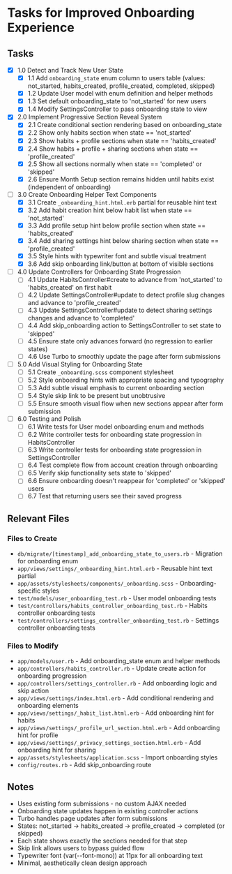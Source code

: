 # Tasks for Improved Onboarding Experience

## Tasks

- [x] 1.0 Detect and Track New User State
  - [x] 1.1 Add `onboarding_state` enum column to users table (values: not_started, habits_created, profile_created, completed, skipped)
  - [x] 1.2 Update User model with enum definition and helper methods
  - [x] 1.3 Set default onboarding_state to 'not_started' for new users
  - [x] 1.4 Modify SettingsController to pass onboarding state to view
  
- [x] 2.0 Implement Progressive Section Reveal System
  - [x] 2.1 Create conditional section rendering based on onboarding_state
  - [x] 2.2 Show only habits section when state == 'not_started'
  - [x] 2.3 Show habits + profile sections when state == 'habits_created'
  - [x] 2.4 Show habits + profile + sharing sections when state == 'profile_created'
  - [x] 2.5 Show all sections normally when state == 'completed' or 'skipped'
  - [x] 2.6 Ensure Month Setup section remains hidden until habits exist (independent of onboarding)
  
- [ ] 3.0 Create Onboarding Helper Text Components
  - [x] 3.1 Create `_onboarding_hint.html.erb` partial for reusable hint text
  - [x] 3.2 Add habit creation hint below habit list when state == 'not_started'
  - [x] 3.3 Add profile setup hint below profile section when state == 'habits_created'
  - [x] 3.4 Add sharing settings hint below sharing section when state == 'profile_created'
  - [x] 3.5 Style hints with typewriter font and subtle visual treatment
  - [x] 3.6 Add skip onboarding link/button at bottom of visible sections
  
- [ ] 4.0 Update Controllers for Onboarding State Progression
  - [ ] 4.1 Update HabitsController#create to advance from 'not_started' to 'habits_created' on first habit
  - [ ] 4.2 Update SettingsController#update to detect profile slug changes and advance to 'profile_created'
  - [ ] 4.3 Update SettingsController#update to detect sharing settings changes and advance to 'completed'
  - [ ] 4.4 Add skip_onboarding action to SettingsController to set state to 'skipped'
  - [ ] 4.5 Ensure state only advances forward (no regression to earlier states)
  - [ ] 4.6 Use Turbo to smoothly update the page after form submissions
  
- [ ] 5.0 Add Visual Styling for Onboarding State
  - [ ] 5.1 Create `_onboarding.scss` component stylesheet
  - [ ] 5.2 Style onboarding hints with appropriate spacing and typography
  - [ ] 5.3 Add subtle visual emphasis to current onboarding section
  - [ ] 5.4 Style skip link to be present but unobtrusive
  - [ ] 5.5 Ensure smooth visual flow when new sections appear after form submission
  
- [ ] 6.0 Testing and Polish
  - [ ] 6.1 Write tests for User model onboarding enum and methods
  - [ ] 6.2 Write controller tests for onboarding state progression in HabitsController
  - [ ] 6.3 Write controller tests for onboarding state progression in SettingsController
  - [ ] 6.4 Test complete flow from account creation through onboarding
  - [ ] 6.5 Verify skip functionality sets state to 'skipped'
  - [ ] 6.6 Ensure onboarding doesn't reappear for 'completed' or 'skipped' users
  - [ ] 6.7 Test that returning users see their saved progress

## Relevant Files

### Files to Create
- `db/migrate/[timestamp]_add_onboarding_state_to_users.rb` - Migration for onboarding enum
- `app/views/settings/_onboarding_hint.html.erb` - Reusable hint text partial
- `app/assets/stylesheets/components/_onboarding.scss` - Onboarding-specific styles
- `test/models/user_onboarding_test.rb` - User model onboarding tests
- `test/controllers/habits_controller_onboarding_test.rb` - Habits controller onboarding tests
- `test/controllers/settings_controller_onboarding_test.rb` - Settings controller onboarding tests

### Files to Modify
- `app/models/user.rb` - Add onboarding_state enum and helper methods
- `app/controllers/habits_controller.rb` - Update create action for onboarding progression
- `app/controllers/settings_controller.rb` - Add onboarding logic and skip action
- `app/views/settings/index.html.erb` - Add conditional rendering and onboarding elements
- `app/views/settings/_habit_list.html.erb` - Add onboarding hint for habits
- `app/views/settings/_profile_url_section.html.erb` - Add onboarding hint for profile
- `app/views/settings/_privacy_settings_section.html.erb` - Add onboarding hint for sharing
- `app/assets/stylesheets/application.scss` - Import onboarding styles
- `config/routes.rb` - Add skip_onboarding route

## Notes

- Uses existing form submissions - no custom AJAX needed
- Onboarding state updates happen in existing controller actions
- Turbo handles page updates after form submissions
- States: not_started → habits_created → profile_created → completed (or skipped)
- Each state shows exactly the sections needed for that step
- Skip link allows users to bypass guided flow
- Typewriter font (var(--font-mono)) at 11px for all onboarding text
- Minimal, aesthetically clean design approach
